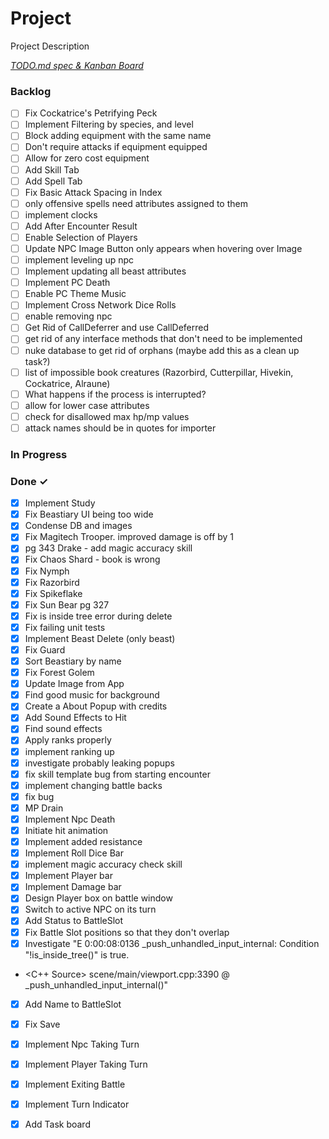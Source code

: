 # Project

Project Description

<em>[TODO.md spec & Kanban Board](https://bit.ly/3fCwKfM)</em>

### Backlog

- [ ] Fix Cockatrice's Petrifying Peck  
- [ ] Implement Filtering by species, and level  
- [ ] Block adding equipment with the same name  
- [ ] Don't require attacks if equipment equipped  
- [ ] Allow for zero cost equipment  
- [ ] Add Skill Tab  
- [ ] Add Spell Tab  
- [ ] Fix Basic Attack Spacing in Index  
- [ ] only offensive spells need attributes assigned to them  
- [ ] implement clocks  
- [ ] Add After Encounter Result  
- [ ] Enable Selection of Players  
- [ ] Update NPC Image Button only appears when hovering over Image  
- [ ] implement leveling up npc  
- [ ] Implement updating all beast attributes  
- [ ] Implement PC Death  
- [ ] Enable PC Theme Music  
- [ ] Implement Cross Network Dice Rolls  
- [ ] enable removing npc  
- [ ] Get Rid of CallDeferrer and use CallDeferred  
- [ ] get rid of any interface methods that don't need to be implemented  
- [ ] nuke database to get rid of orphans (maybe add this as a clean up task?)  
- [ ] list of impossible book creatures (Razorbird, Cutterpillar, Hivekin, Cockatrice, Alraune)  
- [ ] What happens if the process is interrupted?  
- [ ] allow for lower case attributes  
- [ ] check for disallowed max hp/mp values  
- [ ] attack names should be in quotes for importer  

### In Progress


### Done ✓

- [x] Implement Study  
- [x] Fix Beastiary UI being too wide  
- [x] Condense DB and images  
- [x] Fix Magitech Trooper. improved damage is off by 1  
- [x] pg 343 Drake - add magic accuracy skill  
- [x] Fix Chaos Shard - book is wrong  
- [x] Fix Nymph  
- [x] Fix Razorbird  
- [x] Fix Spikeflake  
- [x] Fix Sun Bear pg 327  
- [x] Fix is inside tree error during delete  
- [x] Fix failing unit tests  
- [x] Implement Beast Delete (only beast)  
- [x] Fix Guard  
- [x] Sort Beastiary by name  
- [x] Fix Forest Golem  
- [x] Update Image from App  
- [x] Find good music for background  
- [x] Create a About Popup with credits  
- [x] Add Sound Effects to Hit  
- [x] Find sound effects  
- [x] Apply ranks properly  
- [x] implement ranking up  
- [x] investigate probably leaking popups  
- [x] fix skill template bug from starting encounter  
- [x] implement changing battle backs  
- [x] fix bug  
- [x] MP Drain  
- [x] Implement Npc Death  
- [x] Initiate hit animation  
- [x] Implement added resistance  
- [x] Implement Roll Dice Bar  
- [x] implement magic accuracy check skill  
- [x] Implement Player bar  
- [x] Implement Damage bar  
- [x] Design Player box on battle window  
- [x] Switch to active NPC on its turn  
- [x] Add Status to BattleSlot  
- [x] Fix Battle Slot positions so that they don't overlap  
- [x] Investigate "E 0:00:08:0136   _push_unhandled_input_internal: Condition "!is_inside_tree()" is true.  
- <C++ Source>   scene/main/viewport.cpp:3390 @ _push_unhandled_input_internal()"  
- [x] Add Name to BattleSlot  
- [x] Fix Save  
- [x] Implement Npc Taking Turn  
- [x] Implement Player Taking Turn  
- [x] Implement Exiting Battle  
- [x] Implement Turn Indicator  
- [x] Add Task board  

